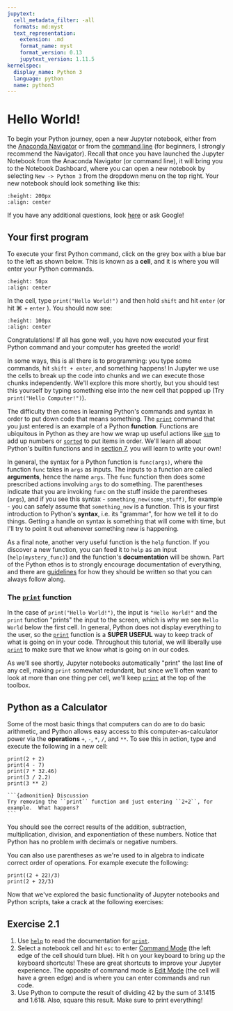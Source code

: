 ```yaml
---
jupytext:
  cell_metadata_filter: -all
  formats: md:myst
  text_representation:
    extension: .md
    format_name: myst
    format_version: 0.13
    jupytext_version: 1.11.5
kernelspec:
  display_name: Python 3
  language: python
  name: python3
---
```


# Hello World!

To begin your Python journey, open a new Jupyter notebook, either from the [Anaconda Navigator](https://docs.anaconda.com/anaconda/navigator) or from the [command line](https://docs.anaconda.com/anaconda/user-guide/getting-started/#optional-launch-spyder-or-jupyter-notebook-from-the-command-line) (for beginners, I strongly recommend the Navigator).  Recall that once you have launched the Jupyter Notebook from the Anaconda Navigator (or command line), it will bring you to the Notebook Dashboard, where you can open a new notebook by selecting ``New -> Python 3`` from the dropdown menu on the top right.  Your new notebook should look something like this:

```{image} ./Resources/ExampleBlankNotebook.png
:height: 200px
:align: center
```

If you have any additional questions, look [here](https://jupyter-notebook.readthedocs.io/en/stable/examples/Notebook/Notebook%20Basics.html) or ask Google!

## Your first program

To execute your first Python command, click on the grey box with a blue bar to the left as shown below.  This is known as a **cell**, and it is where you will enter your Python commands.

```{image} ./Resources/ExampleBlankNotebook_Cell.png
:height: 50px
:align: center
```

In the cell, type ``print("Hello World!")`` and then hold ``shift`` and hit ``enter`` (or hit &#8984; + ``enter`` ).  You should now see:

```{image} ./Resources/MyFirstCommand_Jupyter.png
:height: 100px
:align: center
```

Congratulations!  If all has gone well, you have now executed your first Python command and your computer has greeted the world!  

In some ways, this is all there is to programming: you type some commands, hit ``shift + enter``, and something happens!  In Jupyter we use the cells to break up the code into chunks and we can execute those chunks independently.  We'll explore this more shortly, but you should test this yourself by typing something else into the new cell that popped up (Try ``print("Hello Computer!")``).

The difficulty then comes in learning Python's commands and syntax in order to put down code that means something.  The [`print`](https://docs.python.org/3/library/functions.html#print) command that you just entered is an example of a Python **function**.  Functions are ubiquitous in Python as they are how we wrap up useful actions like [`sum`](https://docs.python.org/3/library/functions.html#sum) to add up numbers or [`sorted`](https://docs.python.org/3/library/functions.html#sorted) to put items in order.  We'll learn all about Python's builtin functions and in [section 7](../06_Functions/06_Functions), you will learn to write your own!

In general, the syntax for a Python function is ``func(args)``, where the function ``func`` takes in ``args`` as inputs.  The inputs to a function are called **arguments**, hence the name ``args``.  The ``func`` function then does some prescribed actions involving ``args`` to do something.  The parentheses indicate that you are invoking ``func`` on the stuff inside the parentheses (``args``), and if you see this syntax - ``something_new(some_stuff)``, for example - you can safely assume that ``something_new`` is a function.  This is your first introduction to Python's **syntax**, i.e. its "grammar", for how we tell it to do things.  Getting a handle on syntax is something that will come with time, but I'll try to point it out whenever something new is happening.

As a final note, another very useful function is the `help` function.  If you discover a new function, you can feed it to `help` as an input (``help(mystery_func)``) and the function's **documentation** will be shown.  Part of the Python ethos is to strongly encourage documentation of everything, and there are [guidelines](https://www.python.org/dev/peps/pep-0008) for how they should be written so that you can always follow along.

### The [`print`](https://docs.python.org/3/library/functions.html#print) function

In the case of ``print("Hello World!")``, the input is ``"Hello World!"`` and the ``print`` function "prints" the input to the screen, which is why we see ``Hello World`` below the first cell.  In general, Python does not display everything to the user, so the [`print`](https://docs.python.org/3/library/functions.html#print) function is a **SUPER USEFUL** way to keep track of what is going on in your code.  Throughout this tutorial, we will liberally use [`print`](https://docs.python.org/3/library/functions.html#print) to make sure that we know what is going on in our codes.

As we'll see shortly, Jupyter notebooks automatically "print" the last line of any cell, making ``print`` somewhat redundant, but since we'll often want to look at more than one thing per cell, we'll keep [`print`](https://docs.python.org/3/library/functions.html#print) at the top of the toolbox.


## Python as a Calculator

Some of the most basic things that computers can do are to do basic arithmetic, and Python allows easy access to this computer-as-calculator power via the **operations** ``+``, ``-``, ``*``, ``/``, and ``**``.  To see this in action, type and execute the following in a new cell:

```{code-cell}
print(2 + 2)
print(4 - 7)
print(7 * 32.46)
print(3 / 2.2)
print(3 ** 2)
```


````{margin}
```{admonition} Discussion
Try removing the ``print`` function and just entering ``2+2``, for example.  What happens?
```
````

You should see the correct results of the addition, subtraction, multiplication, division, and exponentiation of these numbers.  Notice that Python has no problem with decimals or negative numbers.  

You can also use parentheses as we're used to in algebra to indicate correct order of operations.  For example execute the following:

```{code-cell}
print((2 + 22)/3)
print(2 + 22/3)
```

Now that we've explored the basic functionality of Jupyter notebooks and Python scripts, take a crack at the following exercises:

## Exercise 2.1

1. Use [`help`](https://docs.python.org/3/library/functions.html#help) to read the documentation for [`print`](https://docs.python.org/3/library/functions.html#print).
2. Select a notebook cell and hit ``esc`` to enter [Command Mode](https://jupyter-notebook.readthedocs.io/en/stable/examples/Notebook/Notebook%20Basics.html#Command-mode) (the left edge of the cell should turn blue).  Hit `h` on your keyboard to bring up the keyboard shortcuts!  These are great shortcuts to improve your Jupyter experience.  The opposite of command mode is [Edit Mode](https://jupyter-notebook.readthedocs.io/en/stable/examples/Notebook/Notebook%20Basics.html#Edit-mode) (the cell will have a green edge) and is where you can enter commands and run code.
3. Use Python to compute the result of dividing 42 by the sum of 3.1415 and 1.618.  Also, square this result.  Make sure to print everything!